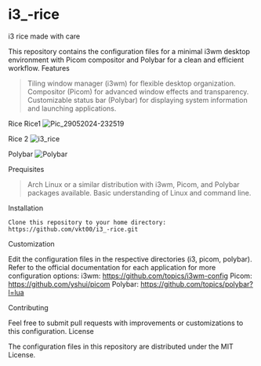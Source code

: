 # i3_-rice
i3 rice made with care 

This repository contains the configuration files for a minimal i3wm desktop environment with Picom compositor and Polybar for a clean and efficient workflow.
Features

 > Tiling window manager (i3wm) for flexible desktop organization.
 > Compositor (Picom) for advanced window effects and transparency.
 > Customizable status bar (Polybar) for displaying system information and launching applications.

Rice 
 Rice1
![Pic_29052024-232519](https://github.com/vkt00/i3_-rice/assets/169820471/bf335854-0f55-40a2-a0ba-75c5ee2a91cf)

 Rice 2
 ![i3_rice](https://github.com/vkt00/i3_-rice/assets/169820471/e63cd3c0-efd6-40c9-b1f4-d88c8a68acf4)


Polybar
![Polybar](https://github.com/vkt00/i3_-rice/assets/169820471/26740f5f-3531-4571-8f5a-f6cd58990011)


Prequisites

>    Arch Linux or a similar distribution with i3wm, Picom, and Polybar packages available.
>    Basic understanding of Linux and command line.

Installation

    Clone this repository to your home directory:
    https://github.com/vkt00/i3_-rice.git


Customization

Edit the configuration files in the respective directories (i3, picom, polybar).
    Refer to the official documentation for each application for more configuration options:
        i3wm: https://github.com/topics/i3wm-config
        Picom: https://github.com/yshui/picom
        Polybar: https://github.com/topics/polybar?l=lua

Contributing

Feel free to submit pull requests with improvements or customizations to this configuration.
License

The configuration files in this repository are distributed under the MIT License.
